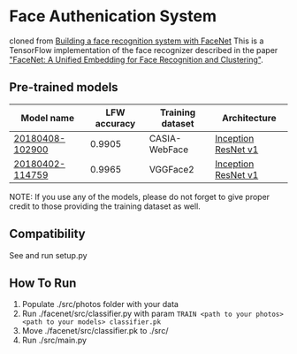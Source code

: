 # Face Authenication System
cloned from [Building a face recognition system with FaceNet](https://medium.com/@athul929/building-a-facial-recognition-system-with-facenet-b9c249c2388a)
This is a TensorFlow implementation of the face recognizer described in the paper ["FaceNet: A Unified Embedding for Face Recognition and Clustering"](http://arxiv.org/abs/1503.03832).


## Pre-trained models
| Model name      | LFW accuracy | Training dataset | Architecture |
|-----------------|--------------|------------------|-------------|
| [20180408-102900](https://drive.google.com/open?id=1R77HmFADxe87GmoLwzfgMu_HY0IhcyBz) | 0.9905        | CASIA-WebFace    | [Inception ResNet v1](https://github.com/davidsandberg/facenet/blob/master/src/models/inception_resnet_v1.py) |
| [20180402-114759](https://drive.google.com/open?id=1EXPBSXwTaqrSC0OhUdXNmKSh9qJUQ55-) | 0.9965        | VGGFace2      | [Inception ResNet v1](https://github.com/davidsandberg/facenet/blob/master/src/models/inception_resnet_v1.py) |

NOTE: If you use any of the models, please do not forget to give proper credit to those providing the training dataset as well.


## Compatibility
See and run setup.py


## How To Run
1. Populate ./src/photos folder with your data
2. Run ./facenet/src/classifier.py with param `TRAIN <path to your photos> <path to your models> classifier.pk`
3. Move ./facenet/src/classifier.pk to ./src/
4. Run ./src/main.py